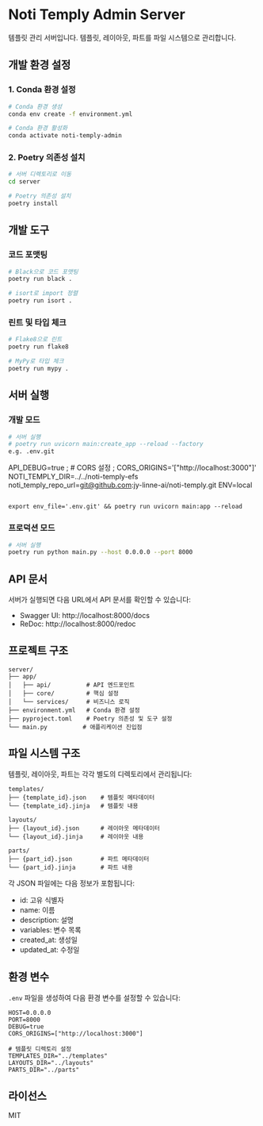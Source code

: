# Noti Temply Admin Server

템플릿 관리 서버입니다. 템플릿, 레이아웃, 파트를 파일 시스템으로 관리합니다.

## 개발 환경 설정

### 1. Conda 환경 설정

```bash
# Conda 환경 생성
conda env create -f environment.yml

# Conda 환경 활성화
conda activate noti-temply-admin
```

### 2. Poetry 의존성 설치

```bash
# 서버 디렉토리로 이동
cd server

# Poetry 의존성 설치
poetry install
```

## 개발 도구

### 코드 포맷팅

```bash
# Black으로 코드 포맷팅
poetry run black .

# isort로 import 정렬
poetry run isort .
```

### 린트 및 타입 체크

```bash
# Flake8으로 린트
poetry run flake8

# MyPy로 타입 체크
poetry run mypy .
```

## 서버 실행

### 개발 모드

```bash
# 서버 실행
# poetry run uvicorn main:create_app --reload --factory
e.g. .env.git
```
API_DEBUG=true
; # CORS 설정
; CORS_ORIGINS='["http://localhost:3000"]'
NOTI_TEMPLY_DIR=../../noti-temply-efs
noti_temply_repo_url=git@github.com:jy-linne-ai/noti-temply.git
ENV=local
```

export env_file='.env.git' && poetry run uvicorn main:app --reload
```

### 프로덕션 모드

```bash
# 서버 실행
poetry run python main.py --host 0.0.0.0 --port 8000
```

## API 문서

서버가 실행되면 다음 URL에서 API 문서를 확인할 수 있습니다:

- Swagger UI: http://localhost:8000/docs
- ReDoc: http://localhost:8000/redoc

## 프로젝트 구조

```
server/
├── app/
│   ├── api/          # API 엔드포인트
│   ├── core/         # 핵심 설정
│   └── services/     # 비즈니스 로직
├── environment.yml   # Conda 환경 설정
├── pyproject.toml    # Poetry 의존성 및 도구 설정
└── main.py          # 애플리케이션 진입점
```

## 파일 시스템 구조

템플릿, 레이아웃, 파트는 각각 별도의 디렉토리에서 관리됩니다:

```
templates/
├── {template_id}.json    # 템플릿 메타데이터
└── {template_id}.jinja   # 템플릿 내용

layouts/
├── {layout_id}.json      # 레이아웃 메타데이터
└── {layout_id}.jinja     # 레이아웃 내용

parts/
├── {part_id}.json        # 파트 메타데이터
└── {part_id}.jinja       # 파트 내용
```

각 JSON 파일에는 다음 정보가 포함됩니다:
- id: 고유 식별자
- name: 이름
- description: 설명
- variables: 변수 목록
- created_at: 생성일
- updated_at: 수정일

## 환경 변수

`.env` 파일을 생성하여 다음 환경 변수를 설정할 수 있습니다:

```env
HOST=0.0.0.0
PORT=8000
DEBUG=true
CORS_ORIGINS=["http://localhost:3000"]

# 템플릿 디렉토리 설정
TEMPLATES_DIR="../templates"
LAYOUTS_DIR="../layouts"
PARTS_DIR="../parts"
```

## 라이선스

MIT 